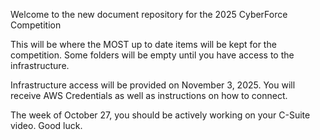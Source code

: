 Welcome to the new document repository for the 2025 CyberForce Competition

This will be where the MOST up to date items will be kept for the competition. Some folders will be empty until you have access to the infrastructure.

Infrastructure access will be provided on November 3, 2025. You will receive AWS Credentials as well as instructions on how to connect.

The week of October 27, you should be actively working on your C-Suite video. Good luck.
